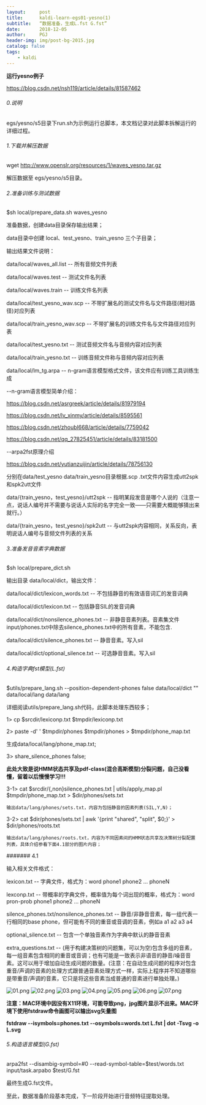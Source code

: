 ```yaml
---
layout:     post
title:      kaldi-learn-egs01-yesno(1)
subtitle:   “数据准备，生成L.fst G.fst”
date:       2018-12-05
author:     PGJ
header-img: img/post-bg-2015.jpg
catalog: false
tags:
    - kaldi
---
```


**运行yesno例子**

https://blog.csdn.net/nsh119/article/details/81587462

###### 0.说明
egs/yesno/s5目录下run.sh为示例运行总脚本，本文档记录对此脚本拆解运行的详细过程。

###### 1.下载并解压数据
wget http://www.openslr.org/resources/1/waves_yesno.tar.gz

解压数据至 egs/yesno/s5目录。

###### 2.准备训练与测试数据

$sh local/prepare_data.sh waves_yesno

准备数据，创建data目录保存输出结果；

data目录中创建 local、test_yesno、train_yesno 三个子目录；

输出结果文件说明：

data/local/waves_all.list -- 所有音频文件列表

data/local/waves.test -- 测试文件名列表

data/local/waves.train -- 训练文件名列表

data/local/test_yesno_wav.scp -- 不带扩展名的测试文件名与文件路径(相对路径)对应列表

data/local/train_yesno_wav.scp -- 不带扩展名的训练文件名与文件路径对应列表

data/local/test_yesno.txt -- 测试音频文件名与音频内容对应列表

data/local/train_yesno.txt -- 训练音频文件称与音频内容对应列表

data/local/lm_tg.arpa -- n-gram语言模型格式文件，该文件应有训练工具训练生成

--n-gram语言模型简单介绍：

https://blog.csdn.net/asrgreek/article/details/81979194

https://blog.csdn.net/lv_xinmy/article/details/8595561

https://blog.csdn.net/zhoubl668/article/details/7759042

https://blog.csdn.net/qq_27825451/article/details/83181500

--arpa2fst原理介绍

https://blog.csdn.net/yutianzuijin/article/details/78756130

分别在data/test_yesno data/train_yesno目录根据.scp .txt文件内容生成utt2spk和spk2utt文件

data/{train_yesno，test_yesno}/utt2spk -- 指明某段发音是哪个人说的（注意一点，说话人编号并不需要与说话人实际的名字完全一致——只需要大概能够猜出来就行。）

data/{train_yesno，test_yesno}/spk2utt -- 与utt2spk内容相同，关系反向，表明说话人编号与音频文件列表的关系

###### 3.准备发音音素字典数据

$sh local/prepare_dict.sh

输出目录 data/local/dict，输出文件：

data/local/dict/lexicon_words.txt -- 不包括静音的有效语音词汇的发音词典

data/local/dict/lexicon.txt -- 包括静音SIL的发音词典

data/local/dict/nonsilence_phones.txt -- 非静音音素列表。音素集文件input/phones.txt中除去silence_phones.txt中的所有音素，不能包含<eps>.

data/local/dict/silence_phones.txt -- 静音音素。写入sil

data/local/dict/optional_silence.txt -- 可选静音音素。写入sil

###### 4.构造字典fst模型(L.fst)

$utils/prepare_lang.sh --position-dependent-phones false data/local/dict "<SIL>" data/local/lang data/lang

详细阅读utils/prepare_lang.sh代码，此脚本处理东西较多；

1> cp $srcdir/lexiconp.txt $tmpdir/lexiconp.txt

2> paste -d' ' $tmpdir/phones $tmpdir/phones > $tmpdir/phone_map.txt

生成data/local/lang/phone_map.txt;

3> share_silence_phones false;

   **此处大致是说HMM状态共享及pdf-class(混合高斯模型)分裂问题，自己没看懂，留着以后慢慢学习!!!**

3-1> cat $srcdir/{,non}silence_phones.txt | utils/apply_map.pl $tmpdir/phone_map.txt > $dir/phones/sets.txt

    输出data/lang/phones/sets.txt，内容为包括静音的因素列表(SIL,Y,N)；

3-2> cat $dir/phones/sets.txt | awk '{print "shared", "split", $0;}' > $dir/phones/roots.txt

    输出data/lang/phones/roots.txt，内容为不同因素间的HMM状态共享及决策树分裂配置列表，具体介绍参看下面4.1部分的图片内容；



####### 4.1

输入相关文件格式：

lexicon.txt -- 字典文件，格式为：word phone1 phone2 ... phoneN

lexconp.txt -- 带概率的字典文件，概率值为每个词出现的概率，格式为：word pron-prob phone1 phone2 ... phoneN
               
silence_phones.txt/nonsilence_phones.txt -- 静音/非静音音素，每一组代表一行相同的base phone，但可能有不同的重音或音调的音素，例如a a1 a2 a3 a4

optional_silence.txt -- 包含一个单独音素作为字典中默认的静音音素

extra_questions.txt -- (用于构建决策树的问题集，可以为空)包含多组的音素，每一组音素包含相同的重音或音调；也有可能是一致表示非语音的静音/噪音音素。这可以用于增加自动生成问题的数量。(注意：在自动生成问题的程序对包含重音/声调的音素的处理方式跟普通音素处理方式一样，实际上程序并不知道哪些是带重音/声调的音素，它只是将这些音素当成普通的音素进行单独处理。)

<img src="/img/kaldi-learn/kaldi-prepare_lang_sh-description-01.png" title="01.png"/>

<img src="/img/kaldi-learn/kaldi-prepare_lang_sh-description-02.png" title="02.png"/>

<img src="/img/kaldi-learn/kaldi-prepare_lang_sh-description-03.png" title="03.png"/>

<img src="/img/kaldi-learn/kaldi-prepare_lang_sh-description-04.png" title="04.png"/>

<img src="/img/kaldi-learn/kaldi-prepare_lang_sh-description-05.png" title="05.png"/>

<img src="/img/kaldi-learn/kaldi-prepare_lang_sh-description-06.png" title="06.png"/>

<img src="/img/kaldi-learn/kaldi-prepare_lang_sh-description-07.png" title="07.png"/>


**注意：MAC环境中因没有X11环境，可能导致png，jpg图片显示不出来。MAC环境下使用fstdraw命令画图可以输出svg矢量图**

**fstdraw --isymbols=phones.txt --osymbols=words.txt L.fst | dot -Tsvg -o L.svg**


###### 5.构造语言模型(G.fst)

arpa2fst --disambig-symbol=#0 --read-symbol-table=$test/words.txt input/task.arpabo $test/G.fst

最终生成G.fst文件。

至此，数据准备阶段基本完成，下一阶段开始进行音频特征提取处理。
